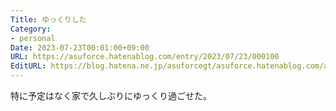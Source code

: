 ```yaml
---
Title: ゆっくりした
Category:
- personal
Date: 2023-07-23T00:01:00+09:00
URL: https://asuforce.hatenablog.com/entry/2023/07/23/000100
EditURL: https://blog.hatena.ne.jp/asuforcegt/asuforce.hatenablog.com/atom/entry/820878482952402334
---
```


特に予定はなく家で久しぶりにゆっくり過ごせた。
